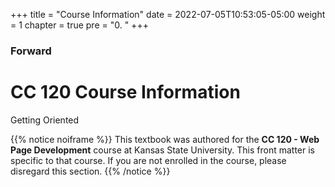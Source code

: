 +++
title = "Course Information"
date = 2022-07-05T10:53:05-05:00
weight = 1
chapter = true
pre = "0. "
+++

### Forward

# CC 120 Course Information

Getting Oriented 

{{% notice noiframe %}}
This textbook was authored for the **CC 120 - Web Page Development** course at Kansas State University.  This front matter is specific to that course.  If you are not enrolled in the course, please disregard this section.
{{% /notice %}}